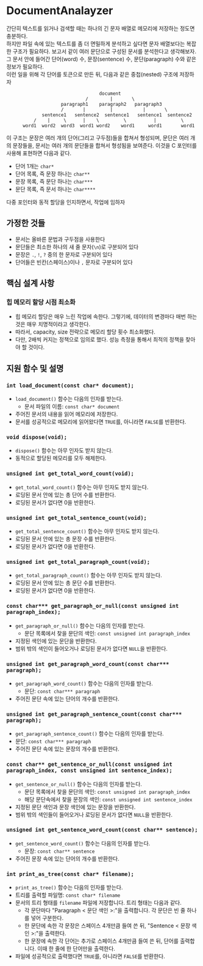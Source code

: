 # DocumentAnalayzer

간단히 텍스트를 읽거나 검색할 때는 하나의 긴 문자 배열로 메모리에 저장하는 정도면 충분하다. <br>
하지만 파일 속에 있는 텍스트를 좀 더 면밀하게 분석하고 싶다면 문자 배열보다는 복잡한 구조가 필요하다. 보고서 같이 여러 문단으로 구성된 문서를 분석한다고 생각해보자. 그 문서 안에 들어간 단어(word) 수, 문장(sentence) 수, 문단(paragraph) 수와 같은 정보가 필요하다. <br>
이런 일을 위해 각 단어를 토큰으로 만든 뒤, 다음과 같은 중첩(nested) 구조에 저장하자
```
                                  document  
                             /        |       \  
                    paragraph1    paragraph2   paragraph3  
                    /       |         |           |       \  
             sentence1   sentence2  sentence1   sentence1  sentence2  
          /    |     \      |    \         \          |         \  
      word1  word2  word3  word1 word2    word1     word1       word1  
```

이 구조는 문장은 여러 개의 단어(그리고 구두점)들을 합쳐서 형성되며, 문단은 여러 개의 문장들을, 문서는 여러 개의 문단들을 합쳐서 형성됨을 보여준다. 이것을 C 포인터를 사용해 표현하면 다음과 같다.
- 단어 1개는 `char*`
- 단어 목록, 즉 문장 하나는 `char**`
- 문장 목록, 즉 문단 하나는 `char***`
- 문단 목록, 즉 문서 하나는 `char****`

다중 포인터와 동적 할당을 인지하면서, 작업에 임하자

## 가정한 것들
- 문서는 올바른 문법과 구두점을 사용한다
- 문단들은 최소한 하나의 새 줄 문자(`\n`)로 구분되어 있다
- 문장은 `.`, `!`, `?` 중의 한 문자로 구분되어 있다
- 단어들은 빈칸(스페이스)이나 `,` 문자로 구분되어 있다

## 핵심 설계 사항
### 힙 메모리 할당 시점 최소화
- 힙 메모리 할당은 매우 느린 작업에 속한다. 그렇기에, 데이터의 변경마다 매번 하는 것은 매우 치명적이라고 생각한다. <br>
- 따라서, capacity, size 전략으로 메모리 할당 횟수 최소화했다. <br>
- 다만, 2배씩 커지는 정책으로 임의로 했다. 성능 측정을 통해서 최적의 정책을 찾아야 할 것이다.

## 지원 함수 및 설명

### `int load_document(const char* document);`
- `load_document()` 함수는 다음의 인자를 받는다.
    - 문서 파일의 이름: `const char* document`
- 주어진 문서의 내용을 읽어 메모리에 저장한다.
- 문서를 성공적으로 메모리에 읽어왔다면 `TRUE`를, 아니라면 `FALSE`를 반환한다.

### `void dispose(void);`
- `dispose()` 함수는 아무 인자도 받지 않는다.
- 동적으로 할당된 메모리를 모두 해제한다.

### `unsigned int get_total_word_count(void);`
- `get_total_word_count()` 함수는 아무 인자도 받지 않는다.
- 로딩된 문서 안에 있는 총 단어 수를 반환한다.
- 로딩된 문서가 없다면 0을 반환한다.

### `unsigned int get_total_sentence_count(void);`
- `get_total_sentence_count()` 함수는 아무 인자도 받지 않는다.
- 로딩된 문서 안에 있는 총 문장 수를 반환한다.
- 로딩된 문서가 없다면 0을 반환한다.

### `unsigned int get_total_paragraph_count(void);`
- `get_total_paragraph_count()` 함수는 아무 인자도 받지 않는다.
- 로딩된 문서 안에 있는 총 문단 수를 반환한다.
- 로딩된 문서가 없다면 0을 반환한다.

### `const char*** get_paragraph_or_null(const unsigned int paragraph_index);`
- `get_paragraph_or_null()` 함수는 다음의 인자를 받는다.
    - 문단 목록에서 찾을 문단의 색인: `const unsigned int paragraph_index`
- 지정된 색인에 있는 문단을 반환한다.
- 범위 밖의 색인이 들어오거나 로딩된 문서가 없다면 `NULL`을 반환한다.

### `unsigned int get_paragraph_word_count(const char*** paragraph);`
- `get_paragraph_word_count()` 함수는 다음의 인자를 받는다.
    - 문단: `const char*** paragraph`
- 주어진 문단 속에 있는 단어의 개수를 반환한다.

### `unsigned int get_paragraph_sentence_count(const char*** paragraph);`
- `get_paragraph_sentence_count()` 함수는 다음의 인자를 받는다.
- 문단: `const char*** paragraph`
- 주어진 문단 속에 있는 문장의 개수를 반환한다.

### `const char** get_sentence_or_null(const unsigned int paragraph_index, const unsigned int sentence_index);`
- `get_sentence_or_null()` 함수는 다음의 인자를 받는다.
    - 문단 목록에서 찾을 문단의 색인: `const unsigned int paragraph_index`
    - 해당 문단속에서 찾을 문장의 색인: `const unsigned int sentence_index`
- 지정된 문단 색인과 문장 색인에 있는 문장을 반환한다.
- 범위 밖의 색인들이 들어오거나 로딩된 문서가 없다면 `NULL`을 반환한다.

### `unsigned int get_sentence_word_count(const char** sentence);`
- `get_sentence_word_count()` 함수는 다음의 인자를 받는다.
    - 문장: `const char** sentence`
- 주어진 문장 속에 있는 단어의 개수를 반환한다.

### `int print_as_tree(const char* filename);`
- `print_as_tree()` 함수는 다음의 인자를 받는다.
- 트리를 출력할 파일명: `const char* filename`
- 문서의 트리 형태를 `filename` 파일에 저장합니다. 트리 형태는 다음과 같다.
    - 각 문단마다 "Paragraph < 문단 색인 >:"을 출력합니다. 각 문단은 빈 줄 하나를 넣어 구분한다.
    - 한 문단에 속한 각 문장은 스페이스 4개만큼 들여 쓴 뒤, "Sentence < 문장 색인 >:"을 출력한다.
    - 한 문장에 속한 각 단어는 추가로 스페이스 4개만큼 들여 쓴 뒤, 단어를 출력합니다. 이때 한 줄에 한 단어만을 출력한다.
- 파일에 성공적으로 출력했다면 `TRUE`를, 아니라면 `FALSE`를 반환한다.
